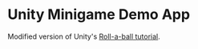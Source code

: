 # Unity Minigame Demo App

Modified version of Unity's [Roll-a-ball tutorial](https://unity3d.com/de/learn/tutorials/projects/roll-ball-tutorial).
